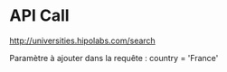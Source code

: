 # API Call

http://universities.hipolabs.com/search

Paramètre à ajouter dans la requête : country = 'France'
